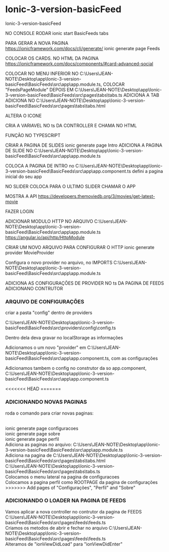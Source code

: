 # Ionic-3-version-basicFeed
Ionic-3-version-basicFeed

NO CONSOLE RODAR
ionic start BasicFeeds tabs

PARA GERAR A NOVA PAGINA
https://ionicframework.com/docs/cli/generate/
ionic generate page Feeds

COLOCAR OS CARDS. NO HTML DA PAGINA
https://ionicframework.com/docs/components/#card-advanced-social

COLOCAR NO MENU INFERIOR NO 
	C:\Users\JEAN-NOTE\Desktop\app\Ionic-3-version-basicFeed\BasicFeeds\src\app\app.module.ts, COLOCAR "FeedsPageModule"
DEPOIS EM 
	C:\Users\JEAN-NOTE\Desktop\app\Ionic-3-version-basicFeed\BasicFeeds\src\pages\tabs\tabs.ts ADICIONA A TAB
ADICIONA NO 
	C:\Users\JEAN-NOTE\Desktop\app\Ionic-3-version-basicFeed\BasicFeeds\src\pages\tabs\tabs.html

ALTERA O ICONE

CRIA A VARIAVEL NO ts DA CONTROLLER E CHAMA NO HTML

FUNÇÃO NO TYPESCRIPT

CRIAR A PAGINA DE SLIDES
ionic generate page Intro
ADICIONA A PAGINA DE SLIDE NO C:\Users\JEAN-NOTE\Desktop\app\Ionic-3-version-basicFeed\BasicFeeds\src\app\app.module.ts

COLOCA A PAGINA DE INTRO
no C:\Users\JEAN-NOTE\Desktop\app\Ionic-3-version-basicFeed\BasicFeeds\src\app\app.component.ts defini a pagina inicial do seu app

NO SLIDER COLOCA PARA O ULTIMO SLIDER CHAMAR O APP

MOSTRA A API
https://developers.themoviedb.org/3/movies/get-latest-movie

FAZER LOGIN

ADICIONAR MODULO HTTP NO ARQUIVO
C:\Users\JEAN-NOTE\Desktop\app\Ionic-3-version-basicFeed\BasicFeeds\src\app\app.module.ts
https://angular.io/api/http/HttpModule

CRIAR UM NOVO ARQUIVO PARA CONFIGURAR O HTTP
ionic generate provider MovieProvider

Configura o novo provider no arquivo, no IMPORTS
C:\Users\JEAN-NOTE\Desktop\app\Ionic-3-version-basicFeed\BasicFeeds\src\app\app.module.ts

ADICIONA AS CONFIGURAÇÕES DE PROVIDER NO ts DA PAGINA DE FEEDS
ADICIONANO CONTRUTOR

<h3>ARQUIVO DE CONFIGURAÇÕES</h3>
<p>criar a pasta "config" dentro de providers</p>
<a>C:\Users\JEAN-NOTE\Desktop\app\Ionic-3-version-basicFeed\BasicFeeds\src\providers\config\config.ts</a>
<p>Dentro dela deva gravar no localStorage as informações </p>
<p>Adicionamos o um novo "provider" em C:\Users\JEAN-NOTE\Desktop\app\Ionic-3-version-basicFeed\BasicFeeds\src\app\app.component.ts, com as configurações</p>
<p>Adicionamos tambem o config no construtor da so app.component, <a>C:\Users\JEAN-NOTE\Desktop\app\Ionic-3-version-basicFeed\BasicFeeds\src\app\app.component.ts</a></p>
<<<<<<< HEAD
=======


<h3>ADICIONANDO NOVAS PAGINAS</h3>
<p>roda o comando para criar novas paginas:</p>
<br>
ionic generate page configuracoes<br>
ionic generate page sobre<br>
ionic generate page perfil<br>
Adiciona as paginas no arquivo: C:\Users\JEAN-NOTE\Desktop\app\Ionic-3-version-basicFeed\BasicFeeds\src\app\app.module.ts<br>
Adiciona na pagina de C:\Users\JEAN-NOTE\Desktop\app\Ionic-3-version-basicFeed\BasicFeeds\src\pages\tabs\tabs.html<br>
C:\Users\JEAN-NOTE\Desktop\app\Ionic-3-version-basicFeed\BasicFeeds\src\pages\tabs\tabs.ts<br>
Colocamos o menu lateral na pagina de configuracoes<br>
Colocamos a pagina perfil como ROOTPAGE da pagina de configurações<br>
>>>>>>> Add pages of "Configurações", "Perfil" and "Sobre"

<h3>ADICIONANDO O LOADER NA PAGINA DE FEEDS</h3>
Vamos aplicar a nova controller no contrutor da pagina de FEEDS C:\Users\JEAN-NOTE\Desktop\app\Ionic-3-version-basicFeed\BasicFeeds\src\pages\feeds\feeds.ts
<br>
Criamos os metodos de abrir e fechar no arquivo C:\Users\JEAN-NOTE\Desktop\app\Ionic-3-version-basicFeed\BasicFeeds\src\pages\feeds\feeds.ts<br>
Alteramos de "ionViewDidLoad" para "ionViewDidEnter"